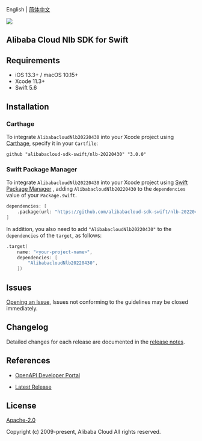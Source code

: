 English | [简体中文](README-CN.md)

![](https://aliyunsdk-pages.alicdn.com/icons/AlibabaCloud.svg)

## Alibaba Cloud Nlb SDK for Swift

## Requirements

- iOS 13.3+ / macOS 10.15+
- Xcode 11.3+
- Swift 5.6

## Installation

### Carthage

To integrate `AlibabacloudNlb20220430` into your Xcode project using [Carthage](https://github.com/Carthage/Carthage), specify it in your `Cartfile`:

```ogdl
github "alibabacloud-sdk-swift/nlb-20220430" "3.0.0"
```

### Swift Package Manager

To integrate `AlibabacloudNlb20220430` into your Xcode project using [Swift Package Manager](https://swift.org/package-manager/) , adding `AlibabacloudNlb20220430` to the `dependencies` value of your `Package.swift`.

```swift
dependencies: [
    .package(url: "https://github.com/alibabacloud-sdk-swift/nlb-20220430.git", from: "3.0.0")
]
```

In addition, you also need to add `"AlibabacloudNlb20220430"` to the `dependencies` of the `target`, as follows:

```swift
.target(
    name: "<your-project-name>",
    dependencies: [
        "AlibabacloudNlb20220430",
    ])
```

## Issues

[Opening an Issue](https://github.com/alibabacloud-sdk-swift/nlb-20220430/issues/new), Issues not conforming to the guidelines may be closed immediately.

## Changelog

Detailed changes for each release are documented in the [release notes](./ChangeLog.txt).

## References

* [OpenAPI Developer Portal](https://next.api.alibabacloud.com/home)
- [Latest Release](https://github.com/alibabacloud-sdk-swift/nlb-20220430)

## License

[Apache-2.0](http://www.apache.org/licenses/LICENSE-2.0)

Copyright (c) 2009-present, Alibaba Cloud All rights reserved.
